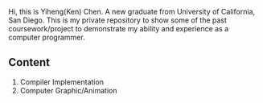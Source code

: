 Hi, this is Yiheng(Ken) Chen. A new graduate from University of California, San Diego. This is my private repository to show some of the past coursework/project to demonstrate my ability and experience as a computer programmer.  

## Content
1. Compiler Implementation
2. Computer Graphic/Animation
